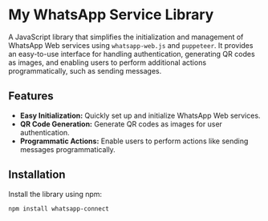  
 # My WhatsApp Service Library



A JavaScript library that simplifies the initialization and management of WhatsApp Web services using `whatsapp-web.js` and `puppeteer`. It provides an easy-to-use interface for handling authentication, generating QR codes as images, and enabling users to perform additional actions programmatically, such as sending messages.

## Features

- **Easy Initialization:** Quickly set up and initialize WhatsApp Web services.
- **QR Code Generation:** Generate QR codes as images for user authentication.
- **Programmatic Actions:** Enable users to perform actions like sending messages programmatically.

## Installation

Install the library using npm:

```bash
npm install whatsapp-connect